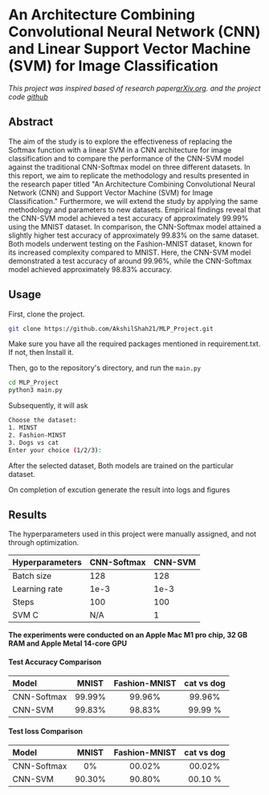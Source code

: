 An Architecture Combining Convolutional Neural Network (CNN) and Linear Support Vector Machine (SVM) for Image Classification
===

*This project was inspired based of research paper[arXiv.org](https://arxiv.org/abs/1712.03541). and the project code [github](https://github.com/AFAgarap/cnn-svm)*

## Abstract

The aim of the study is to explore the effectiveness of replacing the Softmax function with a linear SVM in a CNN architecture for image classification and to compare the performance of the CNN-SVM model against the traditional CNN-Softmax model on three different datasets. In this report, we aim to replicate the methodology and results presented in the research paper titled "An Architecture Combining Convolutional Neural Network (CNN) and Support Vector Machine (SVM) for Image Classification." Furthermore, we will extend the study by applying the same methodology and parameters to new datasets.
Empirical findings reveal that the CNN-SVM model achieved a test accuracy of approximately 99.99% using the MNIST dataset. In comparison, the CNN-Softmax model attained a slightly higher test accuracy of approximately 99.83% on the same dataset. Both models underwent testing on the Fashion-MNIST dataset, known for its increased complexity compared to MNIST. Here, the CNN-SVM model demonstrated a test accuracy of around 99.96%, while the CNN-Softmax model achieved approximately 98.83% accuracy.

## Usage

First, clone the project.
```bash
git clone https://github.com/AkshilShah21/MLP_Project.git
```

Make sure you have all the required packages mentioned in requirement.txt. If not, then Install it. 

Then, go to the repository's directory, and run the `main.py` 
```bash
cd MLP_Project
python3 main.py 
```

Subsequently, it will ask
```bash
Choose the dataset:
1. MINST
2. Fashion-MINST
3. Dogs vs cat
Enter your choice (1/2/3):
```

After the selected dataset, Both models are trained on the particular dataset. 

On completion of excution  generate the result into logs and figures

## Results

The hyperparameters used in this project were manually assigned, and not through optimization.

|Hyperparameters|CNN-Softmax|CNN-SVM|
|---------------|-----------|-------|
|Batch size|128|128|
|Learning rate|1e-3|1e-3|
|Steps|100|100|
|SVM C|N/A|1|

**The experiments were conducted on an Apple Mac M1 pro chip, 32 GB RAM and Apple Metal 14-core GPU**

#### Test Accuracy Comparison

| Model             | MNIST    | Fashion-MNIST | cat vs dog |
| :---------------- | :------: | :------------:|:----------:|
| CNN-Softmax       |  99.99%  |     99.96%    |   99.96%   |
| CNN-SVM           |  99.83%  |     98.83%    |   99.99 %  |


#### Test loss Comparison

| Model             | MNIST    | Fashion-MNIST | cat vs dog |
| :---------------- | :------: | :------------:|:----------:|
| CNN-Softmax       |    0%    |     00.02%    |   00.02%   |
| CNN-SVM           |  90.30%  |     90.80%    |   00.10 %  |

